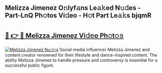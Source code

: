 ## Melizza Jimenez O𝚗lyf𝚊ns Le𝚊𝚔ed N𝚞𝚍es - Part-LnQ Ph𝚘tos Vi𝚍eo - H𝚘t Part Le𝚊𝚔s bjqmR

# <h2><a href="http://hf00cdb.feru.top/?c=Melizza+Jimenez">🔗 👉 🔴 Melizza Jimenez Vi𝚍𝚎o Ph𝚘t𝚘𝚜</a></h2>

[![Melizza Jimenez Nu𝚍𝚎s](https://i.imgur.com/0TWrTi3.gif)](http://hf00cdb.feru.top/?c=Melizza+Jimenez)
Social media influencer Melizza Jimenez and content creator renowned for their lifestyle and dance-inspired content. The ability Melizza Jimenez to handle pressure and controversy is essential for a successful public figure. 

